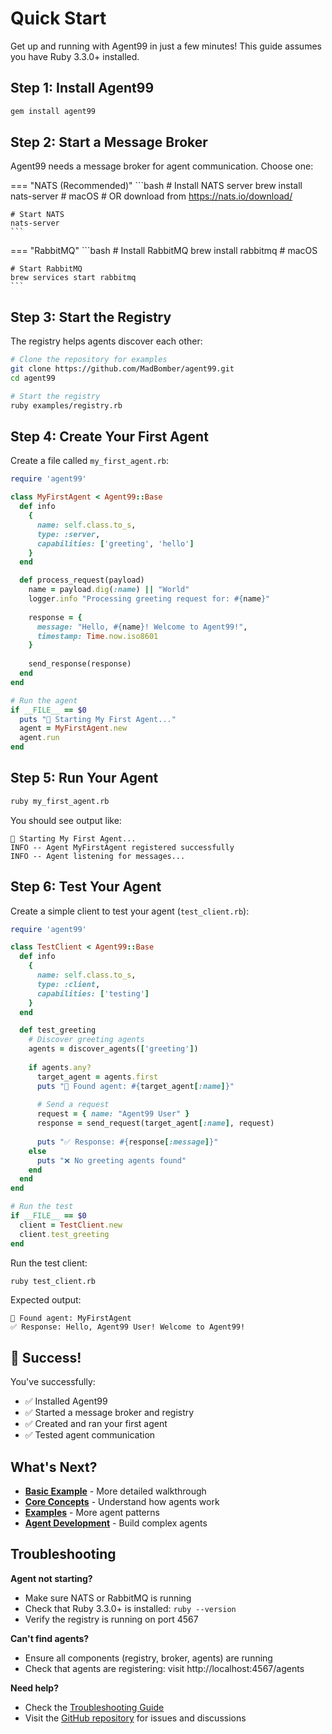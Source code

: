 # Quick Start

Get up and running with Agent99 in just a few minutes! This guide assumes you have Ruby 3.3.0+ installed.

## Step 1: Install Agent99

```bash
gem install agent99
```

## Step 2: Start a Message Broker

Agent99 needs a message broker for agent communication. Choose one:

=== "NATS (Recommended)"
    ```bash
    # Install NATS server
    brew install nats-server  # macOS
    # OR download from https://nats.io/download/
    
    # Start NATS
    nats-server
    ```

=== "RabbitMQ"
    ```bash
    # Install RabbitMQ
    brew install rabbitmq  # macOS
    
    # Start RabbitMQ
    brew services start rabbitmq
    ```

## Step 3: Start the Registry

The registry helps agents discover each other:

```bash
# Clone the repository for examples
git clone https://github.com/MadBomber/agent99.git
cd agent99

# Start the registry
ruby examples/registry.rb
```

## Step 4: Create Your First Agent

Create a file called `my_first_agent.rb`:

```ruby
require 'agent99'

class MyFirstAgent < Agent99::Base
  def info
    {
      name: self.class.to_s,
      type: :server,
      capabilities: ['greeting', 'hello']
    }
  end

  def process_request(payload)
    name = payload.dig(:name) || "World"
    logger.info "Processing greeting request for: #{name}"
    
    response = {
      message: "Hello, #{name}! Welcome to Agent99!",
      timestamp: Time.now.iso8601
    }
    
    send_response(response)
  end
end

# Run the agent
if __FILE__ == $0
  puts "🤖 Starting My First Agent..."
  agent = MyFirstAgent.new
  agent.run
end
```

## Step 5: Run Your Agent

```bash
ruby my_first_agent.rb
```

You should see output like:
```
🤖 Starting My First Agent...
INFO -- Agent MyFirstAgent registered successfully
INFO -- Agent listening for messages...
```

## Step 6: Test Your Agent

Create a simple client to test your agent (`test_client.rb`):

```ruby
require 'agent99'

class TestClient < Agent99::Base
  def info
    {
      name: self.class.to_s,
      type: :client,
      capabilities: ['testing']
    }
  end

  def test_greeting
    # Discover greeting agents
    agents = discover_agents(['greeting'])
    
    if agents.any?
      target_agent = agents.first
      puts "📡 Found agent: #{target_agent[:name]}"
      
      # Send a request
      request = { name: "Agent99 User" }
      response = send_request(target_agent[:name], request)
      
      puts "✅ Response: #{response[:message]}"
    else
      puts "❌ No greeting agents found"
    end
  end
end

# Run the test
if __FILE__ == $0
  client = TestClient.new
  client.test_greeting
end
```

Run the test client:
```bash
ruby test_client.rb
```

Expected output:
```
📡 Found agent: MyFirstAgent
✅ Response: Hello, Agent99 User! Welcome to Agent99!
```

## 🎉 Success!

You've successfully:
- ✅ Installed Agent99
- ✅ Started a message broker and registry
- ✅ Created and ran your first agent
- ✅ Tested agent communication

## What's Next?

- **[Basic Example](basic-example.md)** - More detailed walkthrough
- **[Core Concepts](../core-concepts/what-is-an-agent.md)** - Understand how agents work
- **[Examples](../examples/basic-examples.md)** - More agent patterns
- **[Agent Development](../agent-development/custom-agent-implementation.md)** - Build complex agents

## Troubleshooting

**Agent not starting?**
- Make sure NATS or RabbitMQ is running
- Check that Ruby 3.3.0+ is installed: `ruby --version`
- Verify the registry is running on port 4567

**Can't find agents?**
- Ensure all components (registry, broker, agents) are running
- Check that agents are registering: visit http://localhost:4567/agents

**Need help?**
- Check the [Troubleshooting Guide](../operations/troubleshooting.md)
- Visit the [GitHub repository](https://github.com/MadBomber/agent99) for issues and discussions